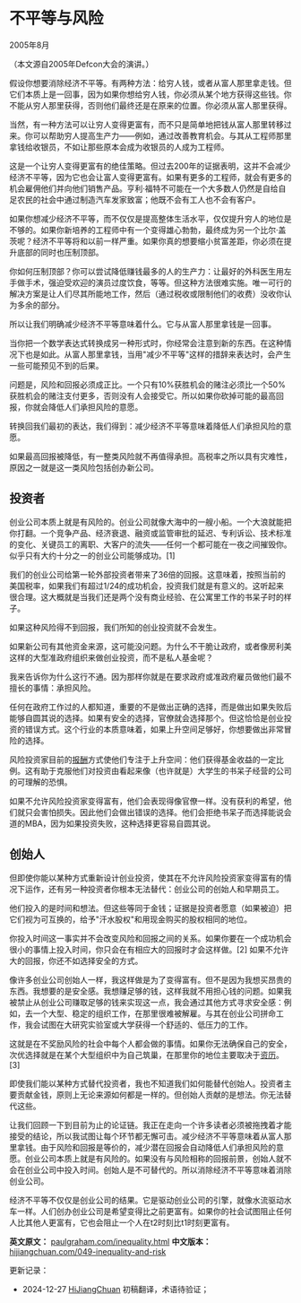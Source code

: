 



# 不平等与风险

2005年8月

（本文源自2005年Defcon大会的演讲。）

假设你想要消除经济不平等。有两种方法：给穷人钱，或者从富人那里拿走钱。但它们本质上是一回事，因为如果你想给穷人钱，你必须从某个地方获得这些钱。你不能从穷人那里获得，否则他们最终还是在原来的位置。你必须从富人那里获得。

当然，有一种方法可以让穷人变得更富有，而不只是简单地把钱从富人那里转移过来。你可以帮助穷人提高生产力——例如，通过改善教育机会。与其从工程师那里拿钱给收银员，不如让那些原本会成为收银员的人成为工程师。

这是一个让穷人变得更富有的绝佳策略。但过去200年的证据表明，这并不会减少经济不平等，因为它也会让富人变得更富有。如果有更多的工程师，就会有更多的机会雇佣他们并向他们销售产品。亨利·福特不可能在一个大多数人仍然是自给自足农民的社会中通过制造汽车发家致富；他既不会有工人也不会有客户。

如果你想减少经济不平等，而不仅仅是提高整体生活水平，仅仅提升穷人的地位是不够的。如果你新培养的工程师中有一个变得雄心勃勃，最终成为另一个比尔·盖茨呢？经济不平等将和以前一样严重。如果你真的想要缩小贫富差距，你必须在提升底部的同时也压制顶部。

你如何压制顶部？你可以尝试降低赚钱最多的人的生产力：让最好的外科医生用左手做手术，强迫受欢迎的演员过度饮食，等等。但这种方法很难实施。唯一可行的解决方案是让人们尽其所能地工作，然后（通过税收或限制他们的收费）没收你认为多余的部分。

所以让我们明确减少经济不平等意味着什么。它与从富人那里拿钱是一回事。

当你把一个数学表达式转换成另一种形式时，你经常会注意到新的东西。在这种情况下也是如此。从富人那里拿钱，当用"减少不平等"这样的措辞来表达时，会产生一些可能预见不到的后果。

问题是，风险和回报必须成正比。一个只有10%获胜机会的赌注必须比一个50%获胜机会的赌注支付更多，否则没有人会接受它。所以如果你砍掉可能的最高回报，你就会降低人们承担风险的意愿。

转换回我们最初的表达，我们得到：减少经济不平等意味着降低人们承担风险的意愿。

如果最高回报被降低，有一整类风险就不再值得承担。高税率之所以具有灾难性，原因之一就是这一类风险包括创办新公司。

## 投资者

创业公司本质上就是有风险的。创业公司就像大海中的一艘小船。一个大浪就能把你打翻。一个竞争产品、经济衰退、融资或监管审批的延迟、专利诉讼、技术标准的变化、关键员工的离职、大客户的流失——任何一个都可能在一夜之间摧毁你。似乎只有大约十分之一的创业公司能够成功。[1]

我们的创业公司给第一轮外部投资者带来了36倍的回报。这意味着，按照当前的美国税率，如果我们有超过1/24的成功机会，投资我们就是有意义的。这听起来很合理。这大概就是当我们还是两个没有商业经验、在公寓里工作的书呆子时的样子。

如果这种风险得不到回报，我们所知的创业投资就不会发生。

如果新公司有其他资金来源，这可能没问题。为什么不干脆让政府，或者像房利美这样的大型准政府组织来做创业投资，而不是私人基金呢？

我来告诉你为什么这行不通。因为那样你就是在要求政府或准政府雇员做他们最不擅长的事情：承担风险。

任何在政府工作过的人都知道，重要的不是做出正确的选择，而是做出如果失败后能够自圆其说的选择。如果有安全的选择，官僚就会选择那个。但这恰恰是创业投资的错误方式。这个行业的本质意味着，如果上升空间足够好，你想要做出非常冒险的选择。

风险投资家目前的[报酬](https://hijiangchuan.com/paulgraham/040-A-Unified-Theory-of-VC-Suckage)方式使他们专注于上升空间：他们获得基金收益的一定比例。这有助于克服他们对投资由看起来像（也许就是）大学生的书呆子经营的公司的可理解的恐惧。

如果不允许风险投资家变得富有，他们会表现得像官僚一样。没有获利的希望，他们就只会害怕损失。因此他们会做出错误的选择。他们会拒绝书呆子而选择能说会道的MBA，因为如果投资失败，这种选择更容易自圆其说。

## 创始人

但即使你能以某种方式重新设计创业投资，使其在不允许风险投资家变得富有的情况下运作，还有另一种投资者你根本无法替代：创业公司的创始人和早期员工。

他们投入的是时间和想法。但这些等同于金钱；证据是投资者愿意（如果被迫）把它们视为可互换的，给予"汗水股权"和用现金购买的股权相同的地位。

你投入时间这一事实并不会改变风险和回报之间的关系。如果你要在一个成功机会很小的事情上投入时间，你只会在有相应大的回报时才会这样做。[2] 如果不允许大的回报，你还不如选择安全的方式。

像许多创业公司创始人一样，我这样做是为了变得富有。但不是因为我想买昂贵的东西。我想要的是安全感。我想赚足够的钱，这样我就不用担心钱的问题。如果我被禁止从创业公司赚取足够的钱来实现这一点，我会通过其他方式寻求安全感：例如，去一个大型、稳定的组织工作，在那里很难被解雇。与其在创业公司拼命工作，我会试图在大研究实验室或大学获得一个舒适的、低压力的工作。

这就是在不奖励风险的社会中每个人都会做的事情。如果你无法确保自己的安全，次优选择就是在某个大型组织中为自己筑巢，在那里你的地位主要取决于[资历](https://hijiangchuan.com/paulgraham/048-After-the-Ladder)。[3]

即使我们能以某种方式替代投资者，我也不知道我们如何能替代创始人。投资者主要贡献金钱，原则上无论来源如何都是一样的。但创始人贡献的是想法。你无法替代这些。

让我们回顾一下到目前为止的论证链。我正在走向一个许多读者必须被拖拽着才能接受的结论，所以我试图让每个环节都无懈可击。减少经济不平等意味着从富人那里拿钱。由于风险和回报是等价的，减少潜在回报会自动降低人们承担风险的意愿。创业公司本质上就是有风险的。如果没有与风险相称的回报前景，创始人就不会在创业公司中投入时间。创始人是不可替代的。所以消除经济不平等意味着消除创业公司。

经济不平等不仅仅是创业公司的结果。它是驱动创业公司的引擎，就像水流驱动水车一样。人们创办创业公司是希望变得比之前更富有。如果你的社会试图阻止任何人比其他人更富有，它也会阻止一个人在t2时刻比t1时刻更富有。

**英文原文：** [paulgraham.com/inequality.html](https://paulgraham.com/inequality.html)
**中文版本：** [hijiangchuan.com/049-inequality-and-risk](https://hijiangchuan.com/049-inequality-and-risk)

更新记录：
- 2024-12-27 [HiJiangChuan](https://hijiangchuan.com) 初稿翻译，术语待验证；
